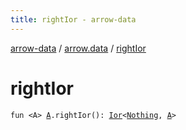 ```yaml
---
title: rightIor - arrow-data
---
```


[arrow-data](../index.html) / [arrow.data](index.html) / [rightIor](./right-ior.html)

# rightIor

`fun <A> `[`A`](right-ior.html#A)`.rightIor(): `[`Ior`](-ior/index.html)`<`[`Nothing`](https://kotlinlang.org/api/latest/jvm/stdlib/kotlin/-nothing/index.html)`, `[`A`](right-ior.html#A)`>`